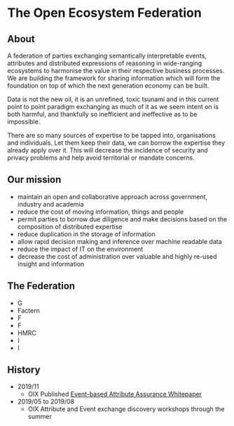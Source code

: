# The Open Ecosystem Federation

## About

A federation of parties exchanging semantically interpretable events, attributes and distributed expressions of reasoning in wide-ranging ecosystems to harmonise the value in their respective business processes. We are building the framework for sharing information which will form the foundation on top of which the next generation economy can be built.

Data is not the new oil, it is an unrefined, toxic tsunami and in this current point to point paradigm exchanging as much of it as we seem intent on is both harmful, and thankfully so inefficient and ineffective as to be impossible.

There are so many sources of expertise to be tapped into, organisations and individuals.  Let them keep their data, we can borrow the expertise they already apply over it.  This will decrease the incidence of security and privacy problems and help avoid territorial or mandate concerns.


## Our mission

- maintain an open and collaborative approach across government, industry and academia
- reduce the cost of moving information, things and people
- permit parties to borrow due diligence and make decisions based on the composition of distributed expertise
- reduce duplication in the storage of information
- allow rapid decision making and inference over machine readable data
- reduce the impact of IT on the environment
- decrease the cost of administration over valuable and highly re-used insight and information

## The Federation

- G
- Factern
- F
- F
- HMRC
- I
- I

## History

- 2019/11
  - OIX Published [Event-based Attribute Assurance Whitepaper](https://openidentityexchange.org/wp-content/uploads/2019/11/191101-Building-a-Trusted-Environment-Whitepaper-FINAL.pdf)
- 2019/05 to 2019/08
  - OIX Attribute and Event exchange discovery workshops through the summer
